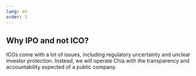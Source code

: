 ```yaml
---
lang: en
order: 1
---
```


Why IPO and not ICO?
--------------------

ICOs come with a lot of issues, including regulatory uncertainty and unclear investor protection. Instead, we will operate Chia with the transparency and accountability expected of a public company.